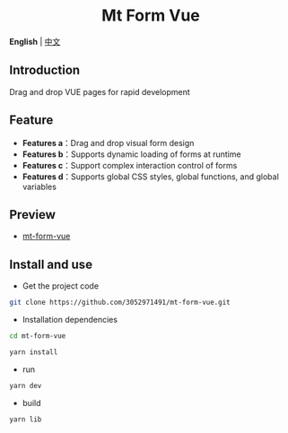 <div align="center">
    <h1>Mt Form Vue</h1>
</div>

**English** | [中文](./README.zh-CN.md)

## Introduction

Drag and drop VUE pages for rapid development

## Feature

- **Features a**：Drag and drop visual form design
- **Features b**：Supports dynamic loading of forms at runtime
- **Features c**：Support complex interaction control of forms
- **Features d**：Supports global CSS styles, global functions, and global variables

## Preview

- [mt-form-vue](https://www.zczchen.top/mt-from-vuew/)

## Install and use

- Get the project code

```bash
git clone https://github.com/3052971491/mt-form-vue.git
```

- Installation dependencies

```bash
cd mt-form-vue

yarn install

```

- run

```bash
yarn dev
```

- build

```bash
yarn lib
```
